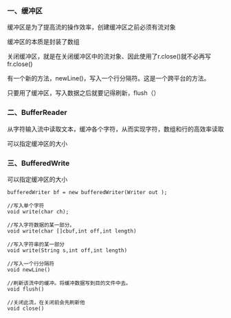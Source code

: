 ### 一、缓冲区

缓冲区是为了提高流的操作效率，创建缓冲区之前必须有流对象

缓冲区的本质是封装了数组

关闭缓冲区，就是在关闭缓冲区中的流对象、因此使用了r.close()就不必再写fr.close()

有一个新的方法，newLine()，写入一个行分隔符。这是一个跨平台的方法。

只要用了缓冲区，写入数据之后就要记得刷新，flush（）

### 二、BufferReader

从字符输入流中读取文本，缓冲各个字符，从而实现字符，数组和行的高效率读取

可以指定缓冲区的大小

### 三、BufferedWrite

可以指定缓冲区的大小

```text
bufferedWriter bf = new bufferedWriter(Writer out );

//写入单个字符
void write(char ch);

//写入字符数据的某一部分。
void write(char []cbuf,int off,int length)

//写入字符串的某一部分
void write(String s,int off,int length)

//写入一个行分隔符
void newLine()

//刷新该流中的缓冲。将缓冲数据写到目的文件中去。
void flush()

//关闭此流，在关闭前会先刷新他
void close()
```
























